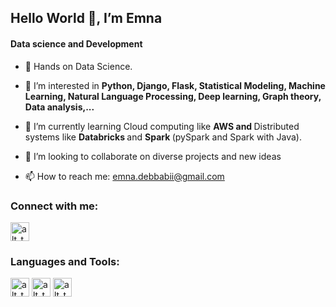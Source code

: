 ## Hello World 👋, I’m Emna

#### Data science and Development 

- 👋 Hands on Data Science. 

- 👀 I’m interested in <b> Python, Django, Flask, Statistical Modeling, Machine Learning, Natural Language Processing, Deep learning, Graph theory, Data analysis,...</b>

- 🌱 I’m currently learning Cloud computing like <b> AWS and </b> Distributed systems like <b> Databricks </b> and <b> Spark </b> (pySpark and Spark with Java).

- 💞️ I’m looking to collaborate on diverse projects and new ideas

- 📫 How to reach me: <a href = "mailto: emna.debbabii@gmail.com">emna.debbabii@gmail.com</a>

### Connect with me:
[<img alt="alt_text" width="30px" src="https://img.freepik.com/free-icon/linkedin_318-183415.jpg?w=2000" />](https://www.linkedin.com/in/debbabi-emna-/)

### Languages and Tools:
[<img alt="alt_text" width="30px" src="https://cdn.worldvectorlogo.com/logos/django.svg" />](https://www.djangoproject.com/)
[<img alt="alt_text" width="30px" src="https://www.pngfind.com/pngs/m/62-626422_python-logo-clipart-drawing-flask-hd-png-download.png" />](https://flask.palletsprojects.com/en/2.2.x/)
[<img alt="alt_text" width="30px" src="https://banner2.cleanpng.com/20190612/vok/kisspng-cloud-computing-google-cloud-platform-cloud-storag-google-cloud-logo-png-image-free-download-searchpn-5d01a5ae4d22e9.530730771560389038316.jpg" />](https://www.docker.com/)




